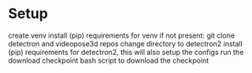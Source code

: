# Setup
create venv
install (pip) requirements for venv
if not present: git clone detectron and videopose3d repos
change directory to detectron2 
install (pip) requirements for detectron2, this will also setup the configs
run the download checkpoint bash script to download the checkpoint